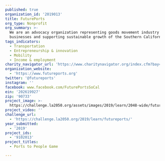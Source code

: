 ```yaml
---
published: true
organization_id: '2019013'
title: FuturePorts
org_type: Nonprofit
org_summary: >-
  We are an advocacy organization representing goods movement industry
  businesses and supporting sustainable growth of the Southern California Ports.
tags_indicators:
  - Transportation
  - Entrepreneurship & innovation
  - Mobility
  - Income & employment
charity_navigator_url: 'https://www.charitynavigator.org/index.cfm?bay=search.profile&ein=202619927'
organization_website:
  - 'https://www.futureports.org'
twitter: '@futureports'
instagram: ''
facebook: www.facebook.com/FuturePortsSoCal
ein: '202619927'
zip: '90733'
project_image: >-
  https://challenge.la2050.org/assets/images/2019/learn/2048-wide/futureports.jpg
project_video: ''
challenge_url:
  - 'https://challenge.la2050.org/2019/learn/futureports/'
year_submitted:
  - '2019'
project_ids:
  - '9102013'
project_titles:
  - Ports to People Game

---
```

